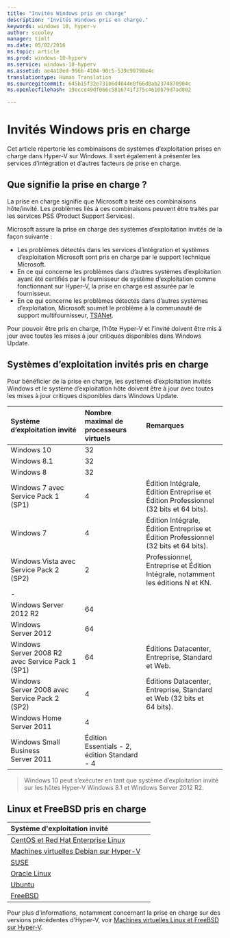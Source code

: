 ```yaml
---
title: "Invités Windows pris en charge"
description: "Invités Windows pris en charge."
keywords: windows 10, hyper-v
author: scooley
manager: timlt
ms.date: 05/02/2016
ms.topic: article
ms.prod: windows-10-hyperv
ms.service: windows-10-hyperv
ms.assetid: ae4a18ed-996b-4104-90c5-539c90798e4c
translationtype: Human Translation
ms.sourcegitcommit: 645b15f32e731b6d4044e8f66d8ab2374870904c
ms.openlocfilehash: 19ecce49df066c5816741f375c4610b79d7ad802

---
```


# Invités Windows pris en charge 

Cet article répertorie les combinaisons de systèmes d’exploitation prises en charge dans Hyper-V sur Windows.  Il sert également à présenter les services d’intégration et d’autres facteurs de prise en charge.

## Que signifie la prise en charge ? 
La prise en charge signifie que Microsoft a testé ces combinaisons hôte/invité.  Les problèmes liés à ces combinaisons peuvent être traités par les services PSS (Product Support Services).
 
Microsoft assure la prise en charge des systèmes d’exploitation invités de la façon suivante :
* Les problèmes détectés dans les services d’intégration et systèmes d’exploitation Microsoft sont pris en charge par le support technique Microsoft.
* En ce qui concerne les problèmes dans d’autres systèmes d’exploitation ayant été certifiés par le fournisseur de système d’exploitation comme fonctionnant sur Hyper-V, la prise en charge est assurée par le fournisseur.
* En ce qui concerne les problèmes détectés dans d’autres systèmes d’exploitation, Microsoft soumet le problème à la communauté de support multifournisseur, [TSANet](http://www.tsanet.org/).

Pour pouvoir être pris en charge, l’hôte Hyper-V et l’invité doivent être mis à jour avec toutes les mises à jour critiques disponibles dans Windows Update.

## Systèmes d’exploitation invités pris en charge

Pour bénéficier de la prise en charge, les systèmes d’exploitation invités Windows et le système d’exploitation hôte doivent être à jour avec toutes les mises à jour critiques disponibles dans Windows Update.

| Système d’exploitation invité |  Nombre maximal de processeurs virtuels | Remarques | 
|:-----|:-----|:-----|
| Windows 10 | 32 | |
| Windows 8.1 | 32 | |
| Windows 8 | 32 |  |
| Windows 7 avec Service Pack 1 (SP1) | 4 | Édition Intégrale, Édition Entreprise et Édition Professionnel (32 bits et 64 bits). |
| Windows 7 | 4 | Édition Intégrale, Édition Entreprise et Édition Professionnel (32 bits et 64 bits). |
| Windows Vista avec Service Pack 2 (SP2) | 2 | Professionnel, Entreprise et Édition Intégrale, notamment les éditions N et KN. | 
| - | | |
| Windows Server 2012 R2 | 64 | |
| Windows Server 2012 | 64 | |
| Windows Server 2008 R2 avec Service Pack 1 (SP1) | 64 | Éditions Datacenter, Entreprise, Standard et Web. |
| Windows Server 2008 avec Service Pack 2 (SP2) | 4 | Éditions Datacenter, Entreprise, Standard et Web (32 bits et 64 bits). |
| Windows Home Server 2011 | 4 | |
| Windows Small Business Server 2011 | Édition Essentials - 2, édition Standard - 4 | |
  
 > Windows 10 peut s’exécuter en tant que système d’exploitation invité sur les hôtes Hyper-V Windows 8.1 et Windows Server 2012 R2.

## Linux et FreeBSD pris en charge

| Système d'exploitation invité |  |
|:-----|:------|
| [CentOS et Red Hat Enterprise Linux ](https://technet.microsoft.com/library/dn531026.aspx) | |
| [Machines virtuelles Debian sur Hyper-V](https://technet.microsoft.com/library/dn614985.aspx) | |
| [SUSE](https://technet.microsoft.com/en-us/library/dn531027.aspx) | |
| [Oracle Linux](https://technet.microsoft.com/en-us/library/dn609828.aspx)  | |
| [Ubuntu](https://technet.microsoft.com/en-us/library/dn531029.aspx) | |
| [FreeBSD](https://technet.microsoft.com/library/dn848318.aspx) | |

Pour plus d’informations, notamment concernant la prise en charge sur des versions précédentes d’Hyper-V, voir [Machines virtuelles Linux et FreeBSD sur Hyper-V](https://technet.microsoft.com/library/dn531030.aspx).



<!--HONumber=Jun16_HO4-->


